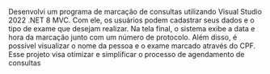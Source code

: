 Desenvolvi um programa de marcação de consultas utilizando Visual Studio 2022 .NET 8 MVC. Com ele, os usuários podem cadastrar seus dados e o tipo de exame que desejam realizar. Na tela final, o sistema exibe a data e hora da marcação junto com um número de protocolo. Além disso, é possível visualizar o nome da pessoa e o exame marcado através do CPF. Esse projeto visa otimizar e simplificar o processo de agendamento de consultas
